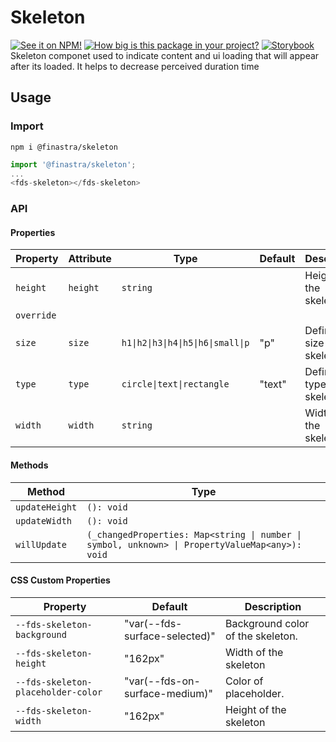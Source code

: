 # Skeleton

[![See it on NPM!](https://img.shields.io/npm/v/@finastra/skeleton?style=for-the-badge)](https://www.npmjs.com/package/@finastra/skeleton)
[![How big is this package in your project?](https://img.shields.io/bundlephobia/minzip/@finastra/skeleton?style=for-the-badge)](https://bundlephobia.com/result?p=@finastra/skeleton')
[![Storybook](https://shields.io/badge/-Play%20with%20this%20web%20component-2a0481?logo=storybook&style=for-the-badge)](https://finastra.github.io/finastra-design-system/?path=/story/components-skeleton--default)
Skeleton componet used to indicate content and ui loading that will appear after its loaded. It helps to decrease perceived duration time

## Usage

### Import

```
npm i @finastra/skeleton
```

```ts
import '@finastra/skeleton';
...
<fds-skeleton></fds-skeleton>
```


### API
<!-- DOC -->
#### Properties

| Property   | Attribute | Type                               | Default | Description                 |
|------------|-----------|------------------------------------|---------|-----------------------------|
| `height`   | `height`  | `string`                           |         | Height of the skeleton      |
| `override` |           |                                    |         |                             |
| `size`     | `size`    | `h1\|h2\|h3\|h4\|h5\|h6\|small\|p` | "p"     | Define the size of skeleton |
| `type`     | `type`    | `circle\|text\|rectangle`          | "text"  | Define the type of skeleton |
| `width`    | `width`   | `string`                           |         | Width of the skeleton       |

#### Methods

| Method         | Type                                             |
|----------------|--------------------------------------------------|
| `updateHeight` | `(): void`                                       |
| `updateWidth`  | `(): void`                                       |
| `willUpdate`   | `(_changedProperties: Map<string \| number \| symbol, unknown> \| PropertyValueMap<any>): void` |

#### CSS Custom Properties

| Property                           | Default                        | Description                       |
|------------------------------------|--------------------------------|-----------------------------------|
| `--fds-skeleton-background`        | "var(--fds-surface-selected)"  | Background color of the skeleton. |
| `--fds-skeleton-height`            | "162px"                        | Width of the skeleton             |
| `--fds-skeleton-placeholder-color` | "var(--fds-on-surface-medium)" | Color of placeholder.             |
| `--fds-skeleton-width`             | "162px"                        | Height of the skeleton            |
<!-- /DOC -->